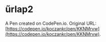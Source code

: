 # űrlap2

A Pen created on CodePen.io. Original URL: [https://codepen.io/koczankr/pen/KKNMrvw](https://codepen.io/koczankr/pen/KKNMrvw).


